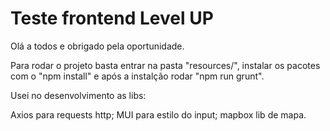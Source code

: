 # Teste frontend Level UP

Olá a todos e obrigado pela oportunidade.

Para rodar o projeto basta entrar na pasta "resources/", instalar os pacotes com o "npm install" e após a instalção rodar "npm run grunt".

Usei no desenvolvimento as libs:

Axios para requests http;
MUI para estilo do input;
mapbox lib de mapa.
